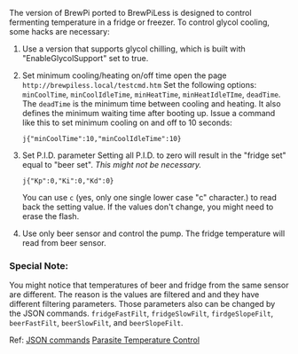 The version of BrewPi ported to BrewPiLess is designed to control fermenting temperature in a fridge or freezer. To control glycol cooling, some hacks are necessary:
1. Use a version that supports glycol chilling, which is built with "EnableGlycolSupport" set to true.

2. Set minimum cooling/heating on/off time
    open the page `http://brewpiless.local/testcmd.htm`
    Set the following options: `minCoolTime`, `minCoolIdleTime`, `minHeatTime`, `minHeatIdleTIme`, `deadTime`. The `deadTime` is the minimum time between cooling and heating. It also defines the minimum waiting time after booting up. Issue a command like this to set minimum cooling on and off to 10 seconds:
    
    `j{"minCoolTime":10,"minCoolIdleTime":10}`
    
3. Set P.I.D. parameter
    Setting all P.I.D. to zero will result in the "fridge set" equal to "beer set". _This might not be necessary._
    
    `j{"Kp":0,"Ki":0,"Kd":0}`

    You can use `c` (yes, only one single lower case "c" character.) to read back the setting value. If the values don't change, you might need to erase the flash.

4. Use only beer sensor and control the pump. The fridge temperature will read from beer sensor.

### Special Note:
You might notice that temperatures of beer and fridge from the same sensor are different. The reason is the values are filtered and and they have different filtering parameters. Those parameters also can be changed by the JSON commands. `fridgeFastFilt`, `fridgeSlowFilt`, `firdgeSlopeFilt`, `beerFastFilt`, `beerSlowFilt`, and `beerSlopeFilt`.


Ref:
[JSON commands](JsonCommand.md)
[Parasite Temperature Control](ParasiteTemperatureControl.md)

